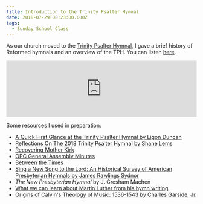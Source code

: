 ```yaml
---
title: Introduction to the Trinity Psalter Hymnal
date: 2018-07-29T08:23:00.000Z
tags:
  - Sunday School Class
---
```

As our church moved to the [Trinity Psalter Hymnal](https://www.trinitypsalterhymnal.org), I gave a brief history of Reformed hymnals and an overview of the TPH. You can listen [here](https://www.sermonaudio.com/solo/shiloh/sermons/9972918145400/).

<iframe tabindex="-1" width="100%" height="150" src="https://embed.sermonaudio.com/player/a/9972918145400/" style="min-width: 150px;" frameborder="0" scrolling="no"></iframe>


Some resources I used in preparation:

- [A Quick First Glance at the Trinity Psalter Hymnal by Ligon Duncan](https://ligonduncan.com/a-quick-first-glance-at-the-trinity-psalter-hymnal-2018/)
- [Reflections On The 2018 Trinity Psalter Hymnal by Shane Lems](https://reformedreader.wordpress.com/2018/06/14/reflections-on-the-2018-trinity-psalter-hymnal-opc-urc/)
- [Recovering Mother Kirk](https://books.google.com/books/about/Recovering_Mother_Kirk.html?id=r_cJAAAACAAJ)
- [OPC General Assembly Minutes](https://opcgaminutes.org)
- [Between the Times](https://store.opc.org/ProductDetails.asp?ProductCode=H%2Dbetween%2Dtimes)
- [Sing a New Song to the Lord: An Historical Survey of American Presbyterian Hymnals by James Rawlings Sydnor](https://www.jstor.org/stable/23332649)
- _The New Presbyterian Hymnal_ by J. Gresham Machen
- [What we can learn about Martin Luther from his hymn writing](http://equip.sbts.edu/publications/towers/towers-issue/2017/august-2017/can-learn-martin-luther-hymn-writing/)
- [Origins of Calvin's Theology of Music: 1536-1543 by Charles Garside, Jr.](https://www.jstor.org/stable/1006143)
